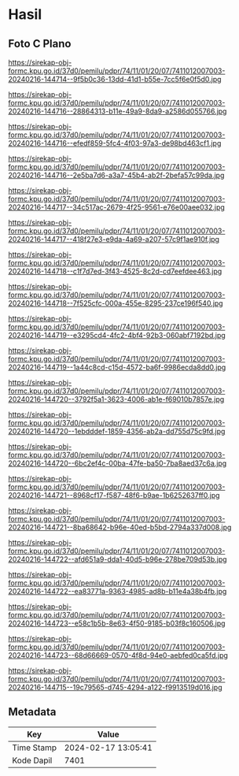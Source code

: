 # Hasil

## Foto C Plano

https://sirekap-obj-formc.kpu.go.id/37d0/pemilu/pdpr/74/11/01/20/07/7411012007003-20240216-144714--9f5b0c36-13dd-41d1-b55e-7cc5f6e0f5d0.jpg

https://sirekap-obj-formc.kpu.go.id/37d0/pemilu/pdpr/74/11/01/20/07/7411012007003-20240216-144716--28864313-b11e-49a9-8da9-a2586d055766.jpg

https://sirekap-obj-formc.kpu.go.id/37d0/pemilu/pdpr/74/11/01/20/07/7411012007003-20240216-144716--efedf859-5fc4-4f03-97a3-de98bd463cf1.jpg

https://sirekap-obj-formc.kpu.go.id/37d0/pemilu/pdpr/74/11/01/20/07/7411012007003-20240216-144716--2e5ba7d6-a3a7-45b4-ab2f-2befa57c99da.jpg

https://sirekap-obj-formc.kpu.go.id/37d0/pemilu/pdpr/74/11/01/20/07/7411012007003-20240216-144717--34c517ac-2679-4f25-9561-e76e00aee032.jpg

https://sirekap-obj-formc.kpu.go.id/37d0/pemilu/pdpr/74/11/01/20/07/7411012007003-20240216-144717--418f27e3-e9da-4a69-a207-57c9f1ae910f.jpg

https://sirekap-obj-formc.kpu.go.id/37d0/pemilu/pdpr/74/11/01/20/07/7411012007003-20240216-144718--c1f7d7ed-3f43-4525-8c2d-cd7eefdee463.jpg

https://sirekap-obj-formc.kpu.go.id/37d0/pemilu/pdpr/74/11/01/20/07/7411012007003-20240216-144718--7f525cfc-000a-455e-8295-237ce196f540.jpg

https://sirekap-obj-formc.kpu.go.id/37d0/pemilu/pdpr/74/11/01/20/07/7411012007003-20240216-144719--e3295cd4-4fc2-4bf4-92b3-060abf7192bd.jpg

https://sirekap-obj-formc.kpu.go.id/37d0/pemilu/pdpr/74/11/01/20/07/7411012007003-20240216-144719--1a44c8cd-c15d-4572-ba6f-9986ecda8dd0.jpg

https://sirekap-obj-formc.kpu.go.id/37d0/pemilu/pdpr/74/11/01/20/07/7411012007003-20240216-144720--3792f5a1-3623-4006-ab1e-f69010b7857e.jpg

https://sirekap-obj-formc.kpu.go.id/37d0/pemilu/pdpr/74/11/01/20/07/7411012007003-20240216-144720--1ebdddef-1859-4356-ab2a-dd755d75c9fd.jpg

https://sirekap-obj-formc.kpu.go.id/37d0/pemilu/pdpr/74/11/01/20/07/7411012007003-20240216-144720--6bc2ef4c-00ba-47fe-ba50-7ba8aed37c6a.jpg

https://sirekap-obj-formc.kpu.go.id/37d0/pemilu/pdpr/74/11/01/20/07/7411012007003-20240216-144721--8968cf17-f587-48f6-b9ae-1b6252637ff0.jpg

https://sirekap-obj-formc.kpu.go.id/37d0/pemilu/pdpr/74/11/01/20/07/7411012007003-20240216-144721--8ba68642-b96e-40ed-b5bd-2794a337d008.jpg

https://sirekap-obj-formc.kpu.go.id/37d0/pemilu/pdpr/74/11/01/20/07/7411012007003-20240216-144722--afd651a9-dda1-40d5-b96e-278be709d53b.jpg

https://sirekap-obj-formc.kpu.go.id/37d0/pemilu/pdpr/74/11/01/20/07/7411012007003-20240216-144722--ea83771a-9363-4985-ad8b-b11e4a38b4fb.jpg

https://sirekap-obj-formc.kpu.go.id/37d0/pemilu/pdpr/74/11/01/20/07/7411012007003-20240216-144723--e58c1b5b-8e63-4f50-9185-b03f8c160506.jpg

https://sirekap-obj-formc.kpu.go.id/37d0/pemilu/pdpr/74/11/01/20/07/7411012007003-20240216-144723--68d66669-0570-4f8d-94e0-aebfed0ca5fd.jpg

https://sirekap-obj-formc.kpu.go.id/37d0/pemilu/pdpr/74/11/01/20/07/7411012007003-20240216-144715--19c79565-d745-4294-a122-f9913519d016.jpg


## Metadata

| Key        | Value               |
| ---------- | ------------------- |
| Time Stamp | 2024-02-17 13:05:41 |
| Kode Dapil | 7401                |



